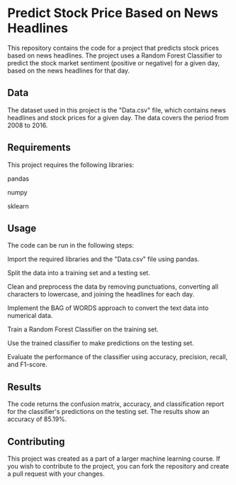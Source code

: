 # Predict Stock Price Based on News Headlines
This repository contains the code for a project that predicts stock prices based on news headlines. The project uses a Random Forest Classifier to predict the stock market sentiment (positive or negative) for a given day, based on the news headlines for that day.

## Data
The dataset used in this project is the "Data.csv" file, which contains news headlines and stock prices for a given day. The data covers the period from 2008 to 2016.

## Requirements
This project requires the following libraries:

pandas

numpy

sklearn

## Usage
The code can be run in the following steps:

Import the required libraries and the "Data.csv" file using pandas.

Split the data into a training set and a testing set.

Clean and preprocess the data by removing punctuations, converting all characters to lowercase, and joining the headlines for each day.

Implement the BAG of WORDS approach to convert the text data into numerical data.

Train a Random Forest Classifier on the training set.

Use the trained classifier to make predictions on the testing set.

Evaluate the performance of the classifier using accuracy, precision, recall, and F1-score.

## Results
The code returns the confusion matrix, accuracy, and classification report for the classifier's predictions on the testing set. The results show an accuracy of 85.19%.

## Contributing
This project was created as a part of a larger machine learning course. If you wish to contribute to the project, you can fork the repository and create a pull request with your changes.

